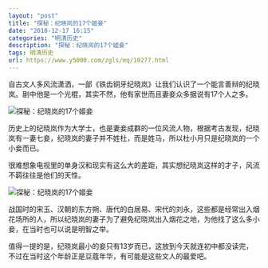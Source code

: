 ```yaml
---
layout: "post"
title: "探秘：纪晓岚的17个姬妾"
date: "2018-12-17 16:15"
categories: "明清历史"
description: "探秘：纪晓岚的17个姬妾"
tags: 明清历史
url: https://www.y5000.com/zgls/mq/10277.html
---
```






自古文人多风流潇洒，一部《铁齿铜牙纪晓岚》让我们认识了一个能言善辩的纪晓岚。剧中他是一个光棍，其实不然，他有家世而且妻妾众多据说有17个人之多。

![探秘：纪晓岚的17个姬妾](/uploads/allimg/170112/6-1F112101301Z8.JPG)

历史上的纪晓岚作为大学士，也是妻妾成群的一位风流人物，根据考古发现，纪晓岚有一妻七妾，纪晓岚的妻子并不姓杜，而是姓马，所以杜小月只是纪晓岚的一个小妾而已。

很难想象电视里的单身汉和现实有这么大的差距，其实想纪晓岚这样的才子，风流不羁往往是他们的天性。

![探秘：纪晓岚的17个姬妾](/uploads/allimg/170112/6-1F11210134S33.JPG)

战国时的宋玉、汉朝的东方朔、唐代的白居易、宋代的刘永，这些都是经常出入烟花场所的人，所以纪晓岚的妻子为了避免纪晓岚出入烟花之地，为他找了这么多小妾，在当时也可以说是明智之举。

值得一提的是，纪晓岚最小的妾只有13岁而已，这放到今天就连初中都没读完，不过在当时这个年龄正是豆蔻年华，有可能是这些文人的最爱吧。
